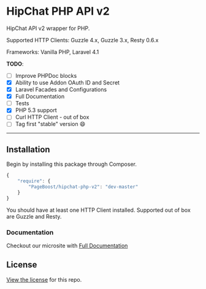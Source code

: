 HipChat PHP API v2
============================

HipChat API v2 wrapper for PHP.

Supported HTTP Clients: Guzzle 4.x, Guzzle 3.x, Resty 0.6.x

Frameworks: Vanilla PHP, Laravel 4.1

**TODO**:

- [ ] Improve PHPDoc blocks
- [x] Ability to use Addon OAuth ID and Secret
- [x] Laravel Facades and Configurations
- [x] Full Documentation
- [ ] Tests
- [x] PHP 5.3 support
- [ ] Curl HTTP Client - out of box
- [ ] Tag first "stable" version :smile:

___

## Installation

Begin by installing this package through Composer.

```js
{
    "require": {
        "PageBoost/hipchat-php-v2": "dev-master"
    }
}
```

You should have at least one HTTP Client installed. Supported out of box are Guzzle and Resty.

### Documentation

Checkout our microsite with [Full Documentation](http://opensource.page-boost.com/hipchat-php-v2/)

## License

[View the license](https://github.com/PageBoost/hipchat-php-v2/blob/master/LICENSE) for this repo.